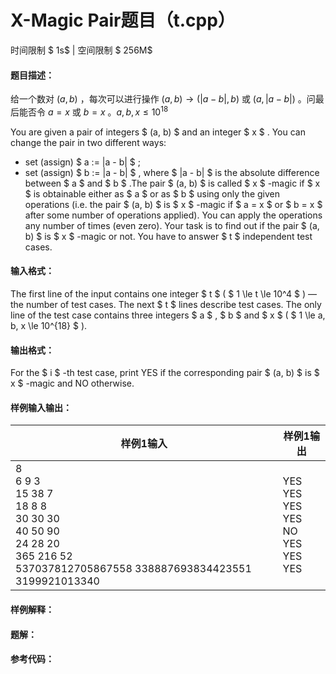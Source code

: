 
# X-Magic Pair题目（t.cpp）
时间限制 $ 1s$   |   空间限制 $ 256M$

#### 题目描述：

给一个数对 $(a,b)$ ，每次可以进行操作 $(a,b) \to (|a-b|,b)$ 或 $(a,|a-b|)$ 。问最后能否令 $a=x$ 或 $b=x$ 。$a,b,x \le 10^{18}$



You are given a pair of integers $ (a, b) $ and an integer $ x $ .
You can change the pair in two different ways:

- set (assign) $ a := |a - b| $ ;
- set (assign) $ b := |a - b| $ ,
    where $ |a - b| $ is the absolute difference between $ a $ and $ b $ .The pair $ (a, b) $ is called $ x $ -magic if $ x $ is obtainable either as $ a $ or as $ b $ using only the given operations (i.e. the pair $ (a, b) $ is $ x $ -magic if $ a = x $ or $ b = x $ after some number of operations applied). You can apply the operations any number of times (even zero).
    Your task is to find out if the pair $ (a, b) $ is $ x $ -magic or not.
    You have to answer $ t $ independent test cases.

#### 输入格式：

The first line of the input contains one integer $ t $ ( $ 1 \le t \le 10^4 $ ) — the number of test cases. The next $ t $ lines describe test cases.
The only line of the test case contains three integers $ a $ , $ b $ and $ x $ ( $ 1 \le a, b, x \le 10^{18} $ ).

#### 输出格式：

For the $ i $ -th test case, print YES if the corresponding pair $ (a, b) $ is $ x $ -magic and NO otherwise.

#### 样例输入输出：

| 样例1输入                                                    | 样例1输出                                                  |
| ------------------------------------------------------------ | ---------------------------------------------------------- |
| 8<br/>6 9 3<br/>15 38 7<br/>18 8 8<br/>30 30 30<br/>40 50 90<br/>24 28 20<br/>365 216 52<br/>537037812705867558 338887693834423551 3199921013340 | YES<br/>YES<br/>YES<br/>YES<br/>NO<br/>YES<br/>YES<br/>YES |

#### 样例解释：



<div STYLE="page-break-after: always;"/>

#### 题解：



#### 参考代码：

```c++

```

